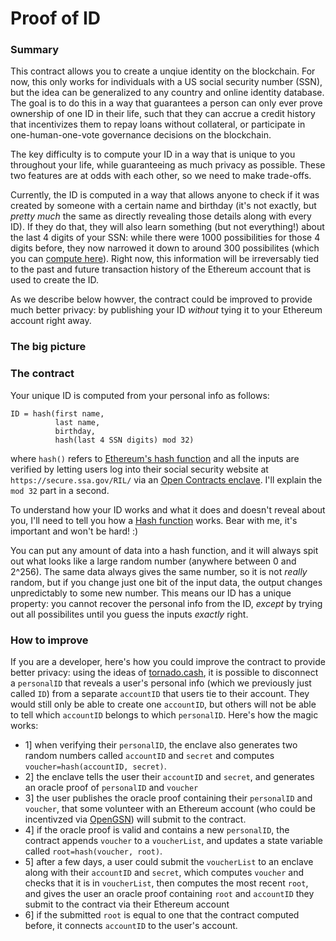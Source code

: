 # Proof of ID

### Summary
This contract allows you to create a unqiue identity on the blockchain. For now, this only works for individuals with a US social security number (SSN), but the idea can be generalized to any country and online identity database. The goal is to do this in a way that guarantees a person can only ever prove ownership of one ID in their life, such that they can accrue a credit history that incentivizes them to repay loans without collateral, or participate in one-human-one-vote governance decisions on the blockchain.

The key difficulty is to compute your ID in a way that is unique to you throughout your life, while guaranteeing as much privacy as possible. These two features are at odds with each other, so we need to make trade-offs. 

Currently, the ID is computed in a way that allows anyone to check if it was created by someone with a certain name and birthday (it's not exactly, but _pretty much_ the same as directly revealing those details along with every ID). If they do that, they will also learn something (but not everything!) about the last 4 digits of your SSN: while there were 1000 possibilities for those 4 digits before, they now narrowed it down to around 300 possibilites (which you can [compute here](https://colab.research.google.com/drive/1uEs2eUB8_uG7i_-X1nCds_8wQ_3Ue2JL?usp=sharing)). Right now, this information will be irreversably tied to the past and future transaction history of the Ethereum account that is used to create the ID. 

As we describe below howver, the contract could be improved to provide much better privacy: by publishing your ID _without_ tying it to your Ethereum account right away.

### The big picture

### The contract
Your unique ID is computed from your personal info as follows:
```
ID = hash(first name,
          last name,
          birthday,
          hash(last 4 SSN digits) mod 32)
```
where `hash()` refers to [Ethereum's hash function](https://en.wikipedia.org/wiki/SHA-3) and all the inputs are verified by letting users log into their social security website at `https://secure.ssa.gov/RIL/` via an [Open Contracts enclave](https://opencontracts.io/#/protocol). I'll explain the `mod 32` part in a second.

To understand how your ID works and what it does and doesn't reveal about you, I'll need to tell you how a [Hash function](https://en.wikipedia.org/wiki/Hash_function) works. Bear with me, it's important and won't be hard! :)

You can put any amount of data into a hash function, and it will always spit out what looks like a large random number (anywhere between 0 and 2^256). The same data always gives the same number, so it is not _really_ random, but if you change just one bit of the input data, the output changes unpredictably to some new number. This means our ID has a unique property: you cannot recover the personal info from the ID, _except_ by trying out all possibilites until you guess the inputs _exactly_ right. 



### How to improve

If you are a developer, here's how you could improve the contract to provide better privacy: using the ideas of [tornado.cash](https://tornado.cash), it is possible to disconnect a `personalID` that reveals a user's personal info (which we previously just called `ID`) from a separate `accountID` that users tie to their account. They would still only be able to create one `accountID`, but others will not be able to tell which `accountID` belongs to which `personalID`. Here's how the magic works:
- 1] when verifying their `personalID`, the enclave also generates two random numbers called `accountID` and `secret` and computes `voucher=hash(accountID, secret)`.
- 2] the enclave tells the user their `accountID` and `secret`, and generates an oracle proof of `personalID` and `voucher`
- 3] the user publishes the oracle proof containing their `personalID` and `voucher`, that some volunteer with an Ethereum account (who could be incentivzed via [OpenGSN](https://opengsn.org/)) will submit to the contract.
- 4] if the oracle proof is valid and contains a new `personalID`, the contract appends `voucher` to a `voucherList`, and updates a state variable called `root=hash(voucher, root)`.
- 5] after a few days, a user could submit the `voucherList` to an enclave along with their `accountID` and `secret`, which computes `voucher` and checks that it is in `voucherList`, then computes the most recent `root`, and gives the user an oracle proof containing `root` and `accountID` they submit to the contract via their Ethereum account 
- 6] if the submitted `root` is equal to one that the contract computed before, it connects `accountID` to the user's account.



